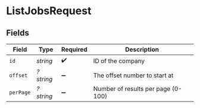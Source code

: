 # ListJobsRequest


## Fields

| Field                              | Type                               | Required                           | Description                        |
| ---------------------------------- | ---------------------------------- | ---------------------------------- | ---------------------------------- |
| `id`                               | *string*                           | :heavy_check_mark:                 | ID of the company                  |
| `offset`                           | *?string*                          | :heavy_minus_sign:                 | The offset number to start at      |
| `perPage`                          | *?string*                          | :heavy_minus_sign:                 | Number of results per page (0-100) |